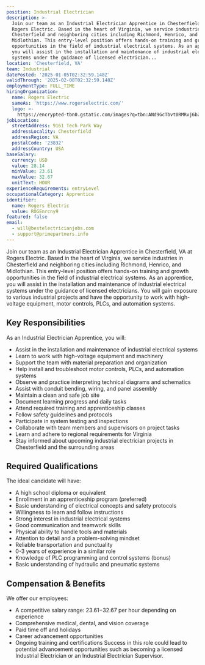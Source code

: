 ```yaml
---
position: Industrial Electrician
description: >-
  Join our team as an Industrial Electrician Apprentice in Chesterfield, VA at
  Rogers Electric. Based in the heart of Virginia, we service industries in
  Chesterfield and neighboring cities including Richmond, Henrico, and
  Midlothian. This entry-level position offers hands-on training and growth
  opportunities in the field of industrial electrical systems. As an apprentice,
  you will assist in the installation and maintenance of industrial electrical
  systems under the guidance of licensed electrician...
location: 'Chesterfield, VA'
team: Industrial
datePosted: '2025-01-05T02:32:59.148Z'
validThrough: '2025-02-08T02:32:59.148Z'
employmentType: FULL_TIME
hiringOrganization:
  name: Rogers Electric
  sameAs: 'https://www.rogerselectric.com/'
  logo: >-
    https://encrypted-tbn0.gstatic.com/images?q=tbn:ANd9GcTbvt0RMRvj6bZdL81Q6HJeRVl_qflQIGgp9w&s
jobLocation:
  streetAddress: 9161 Tech Park Way
  addressLocality: Chesterfield
  addressRegion: VA
  postalCode: '23832'
  addressCountry: USA
baseSalary:
  currency: USD
  value: 28.14
  minValue: 23.61
  maxValue: 32.67
  unitText: HOUR
experienceRequirements: entryLevel
occupationalCategory: Apprentice
identifier:
  name: Rogers Electric
  value: ROGEnrcny9
featured: false
email:
  - will@bestelectricianjobs.com
  - support@primepartners.info
---
```




Join our team as an Industrial Electrician Apprentice in Chesterfield, VA at Rogers Electric. Based in the heart of Virginia, we service industries in Chesterfield and neighboring cities including Richmond, Henrico, and Midlothian. This entry-level position offers hands-on training and growth opportunities in the field of industrial electrical systems. As an apprentice, you will assist in the installation and maintenance of industrial electrical systems under the guidance of licensed electricians. You will gain exposure to various industrial projects and have the opportunity to work with high-voltage equipment, motor controls, PLCs, and automation systems. 

## Key Responsibilities
As an Industrial Electrician Apprentice, you will:
- Assist in the installation and maintenance of industrial electrical systems
- Learn to work with high-voltage equipment and machinery
- Support the team with material preparation and organization
- Help install and troubleshoot motor controls, PLCs, and automation systems
- Observe and practice interpreting technical diagrams and schematics
- Assist with conduit bending, wiring, and panel assembly
- Maintain a clean and safe job site
- Document learning progress and daily tasks
- Attend required training and apprenticeship classes
- Follow safety guidelines and protocols
- Participate in system testing and inspections
- Collaborate with team members and supervisors on project tasks
- Learn and adhere to regional requirements for Virginia
- Stay informed about upcoming industrial electrician projects in Chesterfield and the surrounding areas

## Required Qualifications
The ideal candidate will have:
- A high school diploma or equivalent
- Enrollment in an apprenticeship program (preferred)
- Basic understanding of electrical concepts and safety protocols
- Willingness to learn and follow instructions
- Strong interest in industrial electrical systems
- Good communication and teamwork skills
- Physical ability to handle tools and materials
- Attention to detail and a problem-solving mindset
- Reliable transportation and punctuality
- 0-3 years of experience in a similar role
- Knowledge of PLC programming and control systems (bonus)
- Basic understanding of hydraulic and pneumatic systems

## Compensation & Benefits
We offer our employees:
- A competitive salary range: $23.61-$32.67 per hour depending on experience
- Comprehensive medical, dental, and vision coverage
- Paid time off and holidays
- Career advancement opportunities
- Ongoing training and certifications
Success in this role could lead to potential advancement opportunities such as becoming a licensed Industrial Electrician or an Industrial Electrician Supervisor.
